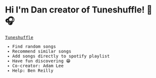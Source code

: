 <h1>Hi I'm Dan creator of Tuneshuffle! 🔀🎧</h1>

<samp>
<p><a href="https://tuneshuffle.herokuapp.com/" target="_blank">Tuneshuffle</a></p>
<ul> 
  <li> Find random songs</li>
  <li> Recommend similar songs </li>
  <li> Add songs directly to spotify playlist </li>
  <li> Have fun discovering 😁 </li>
  <li> Co-creator: Adam Lee </li>
  <li> Help: Ben Reilly </li>
</ul>
</samp>
